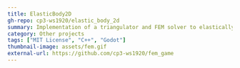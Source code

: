 ```yaml
---
title: ElasticBody2D
gh-repo: cp3-ws1920/elastic_body_2d
summary: Implementation of a triangulator and FEM solver to elastically deform arbitrary non-self-intersecting 2D polygons in the Godot Engine. Done for a comp. phys. university course.
category: Other projects
tags: ["MIT License", "C++", "Godot"]
thumbnail-image: assets/fem.gif
external-url: https://github.com/cp3-ws1920/fem_game
---
```

